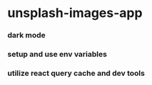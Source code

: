 # unsplash-images-app

### dark mode

### setup and use env variables

### utilize react query cache and dev tools
